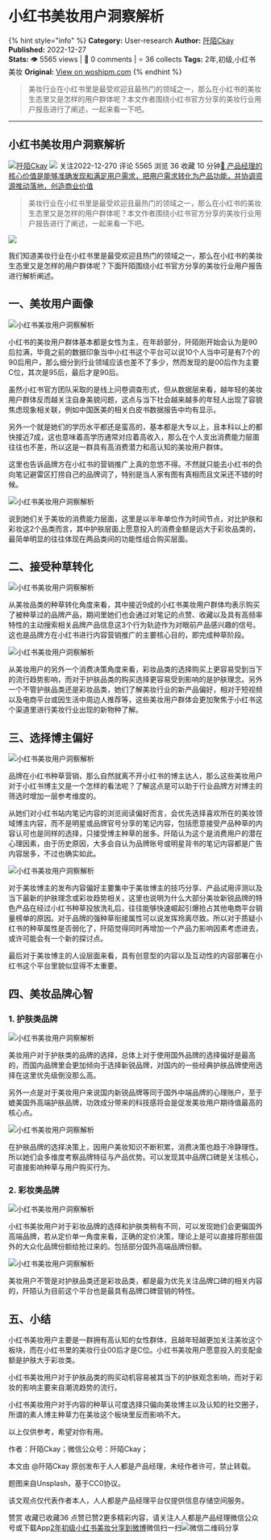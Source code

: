 # 小红书美妆用户洞察解析
{% hint style="info" %}
**Category:** User-research
**Author:** [阡陌Ckay](https://www.woshipm.com/u/1356479)
**Published:** 2022-12-27  
**Stats:** 👁️ 5565 views | 💬 0 comments | ⭐ 36 collects
**Tags:** 2年,初级,小红书美妆
**Original:** [View on woshipm.com](https://www.woshipm.com/user-research/5716152.html)
{% endhint %}
> 美妆行业在小红书里是最受欢迎且最热门的领域之一，那么在小红书的美妆生态里又是怎样的用户群体呢？本文作者围绕小红书官方分享的美妆行业用户报告进行了阐述，一起来看一下吧。

---

## 小红书美妆用户洞察解析

[![](https://image.woshipm.com/wp-files/2022/10/nwHZFealUHdbn31XjXgX.png!/both/72x72)](https://www.woshipm.com/u/1356479)[阡陌Ckay](https://www.woshipm.com/u/1356479) ![](https://static.woshipm.com/tag/1101_1@2x.png) 关注2022-12-270 评论 5565 浏览 36 收藏 10 分钟[🔗 产品经理的核心价值是能够准确发现和满足用户需求，把用户需求转化为产品功能，并协调资源推动落地，创造商业价值](https://ke.qidianla.com/courses/90pm)

> 美妆行业在小红书里是最受欢迎且最热门的领域之一，那么在小红书的美妆生态里又是怎样的用户群体呢？本文作者围绕小红书官方分享的美妆行业用户报告进行了阐述，一起来看一下吧。

![](https://image.woshipm.com/wp-files/2022/12/7F0N5InhI0r6iFopikbm.png)

我们知道美妆行业在小红书里是最受欢迎且热门的领域之一，那么在小红书的美妆生态里又是怎样的用户群体呢？下面阡陌围绕小红书官方分享的美妆行业用户报告进行解析阐述。

## 一、美妆用户画像

![小红书美妆用户洞察解析](https://image.woshipm.com/wp-files/2022/12/9aDphcHK6rCfLqlu9fd9.png)

小红书的美妆用户群体基本都是女性为主，在年龄部分，阡陌刚开始会认为是90后拉满，毕竟之前的数据印象当中小红书这个平台可以说10个人当中可是有7个的90后用户，那么细分到行业领域应该也差不了多少，然而发现的是00后作为主要C位，其次是95后，最后才是90后。

虽然小红书官方团队采取的是线上问卷调查形式，但从数据层来看，越年轻的美妆用户群体反而越关注自身美貌问题，这点与当下社会越来越多的年轻人出现了容貌焦虑现象相关联，例如中国医美的相关白皮书数据报告中均有显示。

另外一个就是她们的学历水平都还是蛮高的，基本都是大专以上，且本科以上的都快接近7成，这也意味着高学历通常对应着高收入，那么在个人支出消费能力层面往往也不差，所以这是一群具有高消费潜力和高认知的美妆用户群体。

这里也告诉品牌方在小红书的营销推广上真的忽悠不得。不然就只能去小红书的负向笔记避雷区打捞自己的品牌词了，特别是当人家有图有真相而且文采还不错的时候。

![小红书美妆用户洞察解析](https://image.woshipm.com/wp-files/2022/12/DzhPUs3YZY4JEIYJVeA6.png)

说到她们关于美妆的消费能力层面，这里是以半年单位作为时间节点，对比护肤和彩妆这2个品类而言，其中护肤层面上愿意投入的消费金额是远大于彩妆品类的，最简单明显的往往体现在两品类间的功能性组合购买层面。

## 二、接受种草转化

![小红书美妆用户洞察解析](https://image.woshipm.com/wp-files/2022/12/km1DkSKoKdXMnlVqkrSv.png)

从美妆品类的种草转化角度来看，其中接近9成的小红书美妆用户群体均表示购买了被种草过的品牌产品，期间里她们也会通过对笔记的点赞、收藏以及具有高频率特性的主动搜索相关品牌产品信息这3个行为轨迹作为对眼前产品感兴趣的信号。这也是品牌方在小红书进行内容营销推广的主要核心目的，即完成种草阶段。

![小红书美妆用户洞察解析](https://image.woshipm.com/wp-files/2022/12/Imaz12q7gGj680XLNbz3.png)

从美妆用户的另外一个消费决策角度来看，彩妆品类的选择购买上更容易受到当下的流行趋势影响，而对于护肤品类的购买选择更容易受到影响的是护肤理念。另外一个不管护肤品类还是彩妆品类，她们了解美妆行业的新产品偏好，相对于短视频以及电商平台或因生活中周边人推荐等，这些美妆用户群体会更加聚焦于小红书这个渠道里进行美妆行业出现的新物种了解。

## 三、选择博主偏好

![小红书美妆用户洞察解析](https://image.woshipm.com/wp-files/2022/12/4WrC0cNRMjVAV8yQf6jO.png)

品牌在小红书种草营销，那么自然就离不开小红书的博主达人，那么这些美妆用户对于小红书博主又是一个怎样的看法呢？了解这点是可以助于行业品牌方对博主的筛选时增加一层参考维度的。

从她们对小红书站内笔记内容的浏览阅读偏好而言，会优先选择喜欢所在的美妆领域博主内容，而不是明星或品牌官号分享的笔记内容，包括愿意接受产品种草的内容认可也是同样的选择，只接受博主种草的居多。阡陌认为这个是消费用户的潜在心理因素，由于历史原因，大多会自认为品牌账号或明星背书的笔记内容都是广告内容居多，不过也确实如此。

![小红书美妆用户洞察解析](https://image.woshipm.com/wp-files/2022/12/QETTvbRxNsVfNyXT8y4w.png)

对于美妆博主的发布内容偏好主要集中于美妆博主的技巧分享、产品试用评测以及当下最新的护肤理念或彩妆趋势相关，这里也说明为什么大部分美妆新锐品牌的特色产品在经过小红书种草投放洗礼后，往往能够快速崛起引爆抢占其他电商平台销量榜单的原因。对于品牌的强种草衔接属性可以说发挥玲离尽致。所以对于质疑小红书的种草属性是否弱化了，阡陌觉得同时再增加一个产品力影响因素考虑进去，或许可能会有一个新的探讨点。

最后对于美妆博主的人设层面来看，具有创意型的内容以及互动性的内容部署在小红书这个平台里貌似显得不太重要。

## 四、美妆品牌心智

### 1\. 护肤类品牌

![小红书美妆用户洞察解析](https://image.woshipm.com/wp-files/2022/12/9Q3FmF9H1V9oQNU7IMyO.png)

美妆用户对于护肤类的品牌的选择，总体上对于使用国外品牌的选择偏好是最高的，而国内品牌里会更加倾向于选择新锐品牌，对国内的一些经典护肤品牌使用选择在这里优先级倒没那么高。

另外一点是对于美妆用户来说国内新锐品牌等同于国外中端品牌的心理账户，至于媲美国外高端护肤品牌，功效成分带来的科技感将会是促发美妆用户期待值最高的核心点。

![小红书美妆用户洞察解析](https://image.woshipm.com/wp-files/2022/12/ft3etXx4EFVlsAuKZANe.png)

在护肤品牌的选择决策上，因用户美妆知识不断积累，消费决策也趋于冷静理性。所以她们会多维度考察品牌特征与产品优势。可以发现其中品牌口碑是关注核心，可直接影响种草与用户购买行为。

### 2\. 彩妆类品牌

![小红书美妆用户洞察解析](https://image.woshipm.com/wp-files/2022/12/LqlNXSrsO8LX6l6g62QM.png)

小红书美妆用户对于彩妆品牌的选择和护肤类稍有不同，可以发现她们会更偏国外高端品牌，若从定价单一角度来看，正确的定价决策，理论上是可以直接将那些国外的大众化品牌份额给抢过来的。包括部分国外高端品牌份额。

![小红书美妆用户洞察解析](https://image.woshipm.com/wp-files/2022/12/jsUTShWqVimfEVFl9buL.png)

美妆用户不管是对护肤品类还是彩妆品类，都是最为优先关注品牌口碑的相关内容的，阡陌认为目前这个平台也是最具有品牌口碑营销的特性。

## 五、小结

小红书美妆用户主要是一群拥有高认知的女性群体，且越年轻越更加关注美妆这个板块，而在小红书里的美妆行业00后才是C位。小红书美妆用户愿意投入的支配金额是护肤大于彩妆类。

小红书美妆用户对于护肤品类的购买动机容易被其当下的护肤观念影响，而对于彩妆的影响主要来自潮流趋势的流行。

小红书美妆用户对于内容的种草认可度选择只偏向美妆博主以及认知的社交圈子，所谓的素人博主种草力在美妆这个板块里反而影响不大。

以上仅供参考，希望对你有用。

作者：阡陌Ckay；微信公众号：阡陌Ckay；

本文由 @阡陌Ckay 原创发布于人人都是产品经理，未经作者许可，禁止转载。

题图来自Unsplash，基于CC0协议。

该文观点仅代表作者本人，人人都是产品经理平台仅提供信息存储空间服务。

赞赏 收藏已收藏36 点赞已赞2更多精彩内容，请关注人人都是产品经理微信公众号或下载App[2年](https://www.woshipm.com/tag/2%e5%b9%b4)[初级](https://www.woshipm.com/tag/%e5%88%9d%e7%ba%a7)[小红书美妆](https://www.woshipm.com/tag/%e5%b0%8f%e7%ba%a2%e4%b9%a6%e7%be%8e%e5%a6%86)[分享到微博](https://service.weibo.com/share/share.php?appkey=2775287854&title=小红书美妆用户洞察解析&url=https://www.woshipm.com/user-research/5716152.html&pic=https://image.woshipm.com/wp-files/2022/12/7F0N5InhI0r6iFopikbm.png)微信扫一扫![微信二维码](https://api.pwmqr.com/qrcode/create/?url=https://www.woshipm.com/user-research/5716152.html)分享